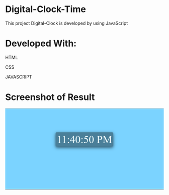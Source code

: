 # Digital-Clock-Time

This project Digital-Clock is developed by using JavaScript

# Developed With:

HTML

CSS

JAVASCRIPT

# Screenshot of Result

![alt text](https://github.com/CrazyJamesVJ/Digital-Clock-Time/blob/main/Result.png)
